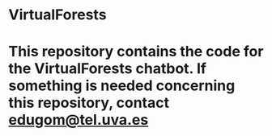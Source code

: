 # VirtualForests
#
# This repository contains the code for the VirtualForests chatbot. If something is needed concerning this repository, contact edugom@tel.uva.es
